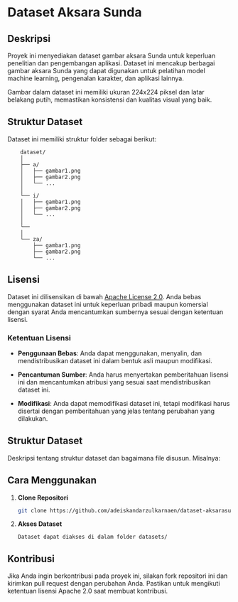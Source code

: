 # Dataset Aksara Sunda

## Deskripsi

Proyek ini menyediakan dataset gambar aksara Sunda untuk keperluan penelitian dan pengembangan aplikasi. Dataset ini mencakup berbagai gambar aksara Sunda yang dapat digunakan untuk pelatihan model machine learning, pengenalan karakter, dan aplikasi lainnya.

Gambar dalam dataset ini memiliki ukuran 224x224 piksel dan latar belakang putih, memastikan konsistensi dan kualitas visual yang baik.

## Struktur Dataset

Dataset ini memiliki struktur folder sebagai berikut:

```
    dataset/
    │
    ├── a/
    │   ├── gambar1.png
    │   ├── gambar2.png
    │   └── ...
    │
    └── i/
    │   ├── gambar1.png
    │   ├── gambar2.png
    │   └── ...
    │
    └──
    │
    └── za/
        ├── gambar1.png
        ├── gambar2.png
        └── ...

```

## Lisensi

Dataset ini dilisensikan di bawah [Apache License 2.0](http://www.apache.org/licenses/LICENSE-2.0). Anda bebas menggunakan dataset ini untuk keperluan pribadi maupun komersial dengan syarat Anda mencantumkan sumbernya sesuai dengan ketentuan lisensi.

### Ketentuan Lisensi

- **Penggunaan Bebas**: Anda dapat menggunakan, menyalin, dan mendistribusikan dataset ini dalam bentuk asli maupun modifikasi.

- **Pencantuman Sumber**: Anda harus menyertakan pemberitahuan lisensi ini dan mencantumkan atribusi yang sesuai saat mendistribusikan dataset ini.

- **Modifikasi**: Anda dapat memodifikasi dataset ini, tetapi modifikasi harus disertai dengan pemberitahuan yang jelas tentang perubahan yang dilakukan.

## Struktur Dataset

Deskripsi tentang struktur dataset dan bagaimana file disusun. Misalnya:

## Cara Menggunakan

1. **Clone Repositori**

   ```bash
   git clone https://github.com/adeiskandarzulkarnaen/dataset-aksarasunda.git
   ```

2. **Akses Dataset**
   ```
   Dataset dapat diakses di dalam folder datasets/
   ```

## Kontribusi

Jika Anda ingin berkontribusi pada proyek ini, silakan fork repositori ini dan kirimkan pull request dengan perubahan Anda. Pastikan untuk mengikuti ketentuan lisensi Apache 2.0 saat membuat kontribusi.

